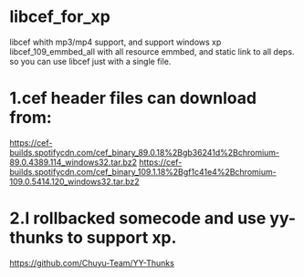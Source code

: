 # libcef_for_xp
libcef  whith mp3/mp4 support, and support windows xp
libcef_109_emmbed_all with all resource emmbed, and static link to all deps. so you can use libcef just with a single file.

# 1.cef header files can download from:
https://cef-builds.spotifycdn.com/cef_binary_89.0.18%2Bgb36241d%2Bchromium-89.0.4389.114_windows32.tar.bz2
https://cef-builds.spotifycdn.com/cef_binary_109.1.18%2Bgf1c41e4%2Bchromium-109.0.5414.120_windows32.tar.bz2

# 2.I rollbacked somecode and use yy-thunks to support xp.
https://github.com/Chuyu-Team/YY-Thunks

